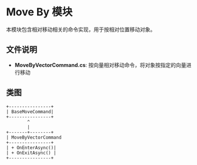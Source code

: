 # Move By 模块

本模块包含相对移动相关的命令实现，用于按相对位置移动对象。

## 文件说明

- **MoveByVectorCommand.cs**: 按向量相对移动命令，将对象按指定的向量进行移动

## 类图

```
+----------------+
| BaseMoveCommand|
+----------------+
        ^
        |
+-------+--------+
| MoveByVectorCommand
+----------------+
| + OnEnterAsync()|
| + OnExitAsync() |
+----------------+
```

